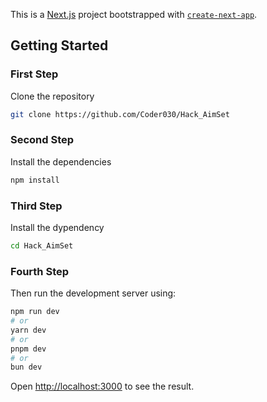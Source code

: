 This is a [Next.js](https://nextjs.org/) project bootstrapped with [`create-next-app`](https://github.com/vercel/next.js/tree/canary/packages/create-next-app).

## Getting Started

### First Step
Clone the repository
```bash 
git clone https://github.com/Coder030/Hack_AimSet
```

### Second Step
Install the dependencies
```bash 
npm install
```

### Third Step
Install the dypendency
```bash 
cd Hack_AimSet
```

### Fourth Step
Then run the development server using:

```bash
npm run dev
# or
yarn dev
# or
pnpm dev
# or
bun dev
```

Open [http://localhost:3000](http://localhost:3000) to see the result.
